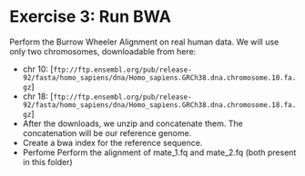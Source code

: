 # Exercise 3: Run BWA
Perform the Burrow Wheeler Alignment on real human data. We will use only two chromosomes, downloadable from here: 
* chr 10: [`ftp://ftp.ensembl.org/pub/release-92/fasta/homo_sapiens/dna/Homo_sapiens.GRCh38.dna.chromosome.10.fa.gz`]
* chr 18: [`ftp://ftp.ensembl.org/pub/release-92/fasta/homo_sapiens/dna/Homo_sapiens.GRCh38.dna.chromosome.18.fa.gz`]
* After the downloads, we unzip and concatenate them. The concatenation will be our reference genome.
* Create a bwa index for the reference sequence.
* Perfome Perform the alignment of mate_1.fq and mate_2.fq (both present in this folder)
